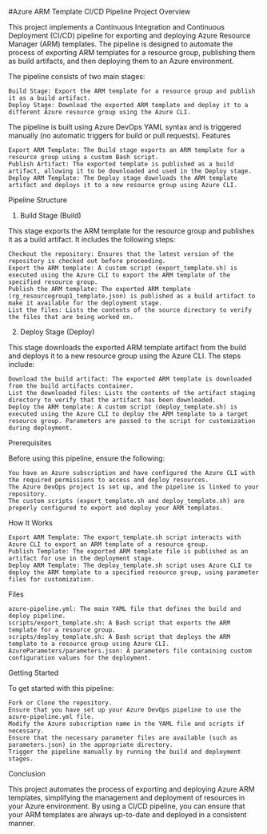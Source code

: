 #Azure ARM Template CI/CD Pipeline
Project Overview

This project implements a Continuous Integration and Continuous Deployment (CI/CD) pipeline for exporting and deploying Azure Resource Manager (ARM) templates. The pipeline is designed to automate the process of exporting ARM templates for a resource group, publishing them as build artifacts, and then deploying them to an Azure environment.

The pipeline consists of two main stages:

    Build Stage: Export the ARM template for a resource group and publish it as a build artifact.
    Deploy Stage: Download the exported ARM template and deploy it to a different Azure resource group using the Azure CLI.

The pipeline is built using Azure DevOps YAML syntax and is triggered manually (no automatic triggers for build or pull requests).
Features

    Export ARM Template: The Build stage exports an ARM template for a resource group using a custom Bash script.
    Publish Artifact: The exported template is published as a build artifact, allowing it to be downloaded and used in the Deploy stage.
    Deploy ARM Template: The Deploy stage downloads the ARM template artifact and deploys it to a new resource group using Azure CLI.

Pipeline Structure
1. Build Stage (Build)

This stage exports the ARM template for the resource group and publishes it as a build artifact. It includes the following steps:

    Checkout the repository: Ensures that the latest version of the repository is checked out before proceeding.
    Export the ARM template: A custom script (export_template.sh) is executed using the Azure CLI to export the ARM template of the specified resource group.
    Publish the ARM template: The exported ARM template (rg_resourcegroup1_template.json) is published as a build artifact to make it available for the deployment stage.
    List the files: Lists the contents of the source directory to verify the files that are being worked on.

2. Deploy Stage (Deploy)

This stage downloads the exported ARM template artifact from the build and deploys it to a new resource group using the Azure CLI. The steps include:

    Download the build artifact: The exported ARM template is downloaded from the build artifacts container.
    List the downloaded files: Lists the contents of the artifact staging directory to verify that the artifact has been downloaded.
    Deploy the ARM template: A custom script (deploy_template.sh) is executed using the Azure CLI to deploy the ARM template to a target resource group. Parameters are passed to the script for customization during deployment.

Prerequisites

Before using this pipeline, ensure the following:

    You have an Azure subscription and have configured the Azure CLI with the required permissions to access and deploy resources.
    The Azure DevOps project is set up, and the pipeline is linked to your repository.
    The custom scripts (export_template.sh and deploy_template.sh) are properly configured to export and deploy your ARM templates.

How It Works

    Export ARM Template: The export_template.sh script interacts with Azure CLI to export an ARM template of a resource group.
    Publish Template: The exported ARM template file is published as an artifact for use in the deployment stage.
    Deploy ARM Template: The deploy_template.sh script uses Azure CLI to deploy the ARM template to a specified resource group, using parameter files for customization.

Files

    azure-pipeline.yml: The main YAML file that defines the build and deploy pipeline.
    scripts/export_template.sh: A Bash script that exports the ARM template for a resource group.
    scripts/deploy_template.sh: A Bash script that deploys the ARM template to a resource group using Azure CLI.
    AzureParameters/parameters.json: A parameters file containing custom configuration values for the deployment.

Getting Started

To get started with this pipeline:

    Fork or Clone the repository.
    Ensure that you have set up your Azure DevOps pipeline to use the azure-pipeline.yml file.
    Modify the Azure subscription name in the YAML file and scripts if necessary.
    Ensure that the necessary parameter files are available (such as parameters.json) in the appropriate directory.
    Trigger the pipeline manually by running the build and deployment stages.

Conclusion

This project automates the process of exporting and deploying Azure ARM templates, simplifying the management and deployment of resources in your Azure environment. By using a CI/CD pipeline, you can ensure that your ARM templates are always up-to-date and deployed in a consistent manner.
